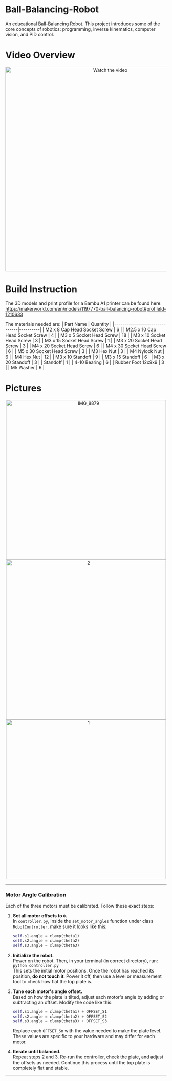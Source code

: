 # Ball-Balancing-Robot
An educational Ball-Balancing Robot. This project introduces some of the core concepts of robotics: programming, inverse kinematics, computer vision, and PID control.

# Video Overview
<div align="center">
  <a href="https://www.youtube.com/watch?v=l92hJUUjWb0&t=6s">
    <img src="https://img.youtube.com/vi/l92hJUUjWb0/0.jpg" alt="Watch the video" width="640">
  </a>
</div>

# Build Instruction

The 3D models and print profile for a Bambu A1 printer can be found here: https://makerworld.com/en/models/1197770-ball-balancing-robot#profileId-1210633

The materials needed are:
| Part Name                     | Quantity |
|-------------------------------|----------|
| M2 x 8 Cap Head Socket Screw  | 6        |
| M2.5 x 10 Cap Head Socket Screw  | 4        |
| M3 x 5 Socket Head Screw      | 18       |
| M3 x 10 Socket Head Screw     | 3        |
| M3 x 15 Socket Head Screw     | 1        |
| M3 x 20 Socket Head Screw     | 3        |
| M4 x 20 Socket Head Screw     | 6        |
| M4 x 30 Socket Head Screw     | 6        |
| M5 x 30 Socket Head Screw     | 3        |
| M3 Hex Nut                   | 3        |
| M4 Nylock Nut                | 6        |
| M4 Hex Nut                   | 12       |
| M3 x 10 Standoff             | 9        |
| M3 x 15 Standoff             | 6        |
| M3 x 20 Standoff             | 3        |
| Standoff                     | 1        |
| 4-10 Bearing                 | 6        |
| Rubber Foot 12x9x9           | 3        |
| M5 Washer                    | 6        |

# Pictures

<div align="center">
  <img src="https://github.com/user-attachments/assets/d2104fa5-d2e3-4ce5-b4ce-02b849706bc1" alt="IMG_8879" width="500" />
</div>
<div align="center">
  <img src="https://github.com/user-attachments/assets/a4252720-81c4-4c18-85fc-d38fa5c8ed7a" alt="2" width="500" />
</div>
<div align="center">
  <img src="https://github.com/user-attachments/assets/8eb9a714-8835-46d8-bd33-cb98a85422c6" alt="1" width="500" />
</div>

---

### Motor Angle Calibration
Each of the three motors must be calibrated. Follow these exact steps:

1. **Set all motor offsets to `0`.**  
   In `controller.py`, inside the `set_motor_angles` function under class `RobotController`, make sure it looks like this:  
   ```python
   self.s1.angle = clamp(theta1)
   self.s2.angle = clamp(theta2)
   self.s3.angle = clamp(theta3)
    ```
2. **Initialize the robot.**  
   Power on the robot. Then, in your terminal (in correct directory), run:  
   `python controller.py`  
   This sets the initial motor positions. Once the robot has reached its position, **do not touch it**. Power it off, then use a level or measurement tool to check how flat the top plate is.

3. **Tune each motor's angle offset.**  
   Based on how the plate is tilted, adjust each motor's angle by adding or subtracting an offset. Modify the code like this:
   ```python
   self.s1.angle = clamp(theta1) + OFFSET_S1
   self.s2.angle = clamp(theta2) + OFFSET_S2
   self.s3.angle = clamp(theta3) + OFFSET_S3
   ```
   Replace each `OFFSET_Sn` with the value needed to make the plate level. These values are specific to your hardware and may differ for each motor.

4. **Iterate until balanced.**  
   Repeat steps 2 and 3. Re-run the controller, check the plate, and adjust the offsets as needed. Continue this process until the top plate is completely flat and stable.

---

